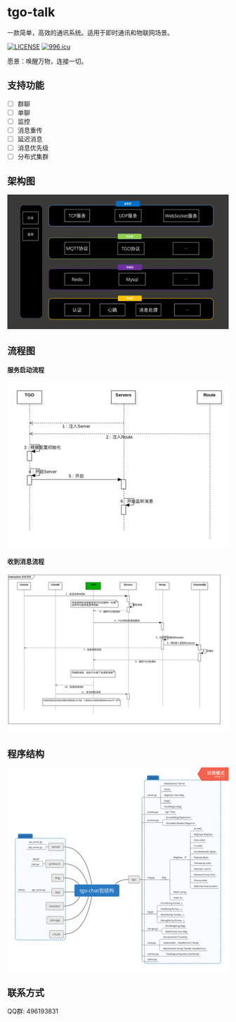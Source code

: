 # tgo-talk
一款简单，高效的通讯系统。适用于即时通讯和物联网场景。

 [![LICENSE](https://img.shields.io/badge/license-Anti%20996-blue.svg)](https://github.com/996icu/996.ICU/blob/master/LICENSE)
 [![996.icu](https://img.shields.io/badge/link-996.icu-red.svg)](https://996.icu)

愿景：唤醒万物，连接一切。

## 支持功能
* [ ] 群聊
* [ ] 单聊
* [ ] 监控
* [ ] 消息重传
* [ ] 延迟消息
* [ ] 消息优先级
* [ ] 分布式集群

## 架构图
![](docs/架构图.png)

## 流程图

#### 服务启动流程
![](docs/服务启动流程.png)

#### 收到消息流程
![](docs/收发消息流程.png)

## 程序结构

![](docs/tgo-talk包结构.png)

## 联系方式

QQ群: 496193831



 
